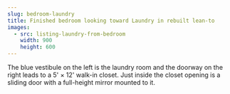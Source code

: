 ```yaml
---
slug: bedroom-laundry
title: Finished bedroom looking toward Laundry in rebuilt lean-to
images:
  - src: listing-laundry-from-bedroom
    width: 900
    height: 600
---
```

The blue vestibule on the left is the laundry room and the doorway on the right leads to a 5' × 12' walk-in closet. Just inside the closet opening is a sliding door with a full-height mirror mounted to it.
